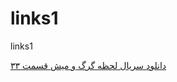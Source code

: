 # links1
links1


<a href="https://paghman.ir/2019/02/24/%d8%af%d8%a7%d9%86%d9%84%d9%88%d8%af-%d8%b3%d8%b1%db%8c%d8%a7%d9%84-%d9%84%d8%ad%d8%b8%d9%87-%da%af%d8%b1%da%af-%d9%88-%d9%85%db%8c%d8%b4-%d9%82%d8%b3%d9%85%d8%aa-%db%b3%db%b3-%d8%a8%d8%a7-%d9%84/">دانلود سریال لحظه گرگ و میش قسمت ۳۳</a>

























